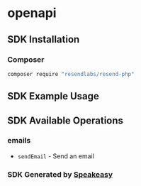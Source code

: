 # openapi

<!-- Start SDK Installation -->
## SDK Installation

### Composer

```bash
composer require "resendlabs/resend-php"
```
<!-- End SDK Installation -->

## SDK Example Usage
<!-- Start SDK Example Usage -->

<!-- End SDK Example Usage -->

<!-- Start SDK Available Operations -->
## SDK Available Operations


### emails

* `sendEmail` - Send an email
<!-- End SDK Available Operations -->

### SDK Generated by [Speakeasy](https://docs.speakeasyapi.dev/docs/using-speakeasy/client-sdks)

